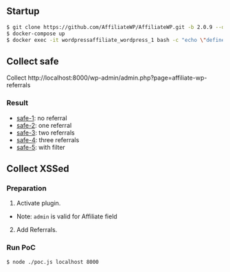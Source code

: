 ## Startup

```sh
$ git clone https://github.com/AffiliateWP/AffiliateWP.git -b 2.0.9 --depth=1
$ docker-compose up
$ docker exec -it wordpressaffiliate_wordpress_1 bash -c "echo \"define('WP_HOME', 'http://localhost:8000');define('WP_SITEURL','http://localhost:8000');\" >> /var/www/html/wp-config.php"
```

## Collect safe

Collect http://localhost:8000/wp-admin/admin.php?page=affiliate-wp-referrals

### Result

- [safe-1](datasets/safe-1.html): no referral
- [safe-2](datasets/safe-2.html): one referral
- [safe-3](datasets/safe-3.html): two referrals
- [safe-4](datasets/safe-4.html): three referrals
- [safe-5](datasets/safe-5.html): with filter

## Collect XSSed

### Preparation

1. Activate plugin.
  - Note: `admin` is valid for Affiliate field
2. Add Referrals.

### Run PoC

```sh
$ node ./poc.js localhost 8000
```
